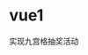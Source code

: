 # vue1
实现九宫格抽奖活动
<template>
 <div class="luckDraw">
  <title-bar :title="title"></title-bar>
  <div class="container">
   <div class="turntable-wrapper">
    <div class="luck-wrapper">
     <p class="integral">我的积分: <span>1000</span></p>
     <ul class="nineGrid">
      <li class="row">
       <div v-for="(n, key) in 3" :key="n" :class="index === key ? `active` : ``">
        <div class="wrapper">
         <img src="../../assets/luck-icon.png" alt="">
         <p>8金转</p>
        </div>
        <div class="mask"></div>
       </div>
      </li>
      <li class="row">
       <div :class="index === 7 ? 'active': ''">
        <div class="wrapper">
         <img src="../../assets/luck-icon.png" alt="">
         <p>128金转</p>
        </div>
        <div class="mask"></div>
       </div>
       <div class="getLuck" @click="startLottery">
        <p>立即<br>抽奖</p>
       </div>
        <div :class="index === 3 ? 'active': ''">
        <div class="wrapper">
         <img src="../../assets/luck-icon.png" alt="">
         <p>128金转</p>
        </div>
        <div class="mask"></div>
       </div>
      </li>
      <li class="row">
       <div v-for="(n, key) in 3" :key="n" :class="index === 6-key ? `active` : ``">
        <div class="wrapper">
         <img src="../../assets/luck-icon.png" alt="">
         <p>256金转</p>
        </div>
        <div class="mask"></div>
       </div>
      </li>
     </ul>
    </div>

    <p class="share">分享领积分 <i class="icon-go"></i></p>

    <div class="rule">
     <p class="rule-title">活动规则</p>
     <ul class="rule-main">
      <li>1、活动时间：2017年9月8日起；</li>
      <li>2、活动期间，股事汇用户每次抽奖消耗20积分，抽奖次数不限</li>
      <li>3、金钻可用于向投顾提问、送礼、赞赏；</li>
      <li>4、积分赚取：每日签到、分享文章/问答/直播间、点赞、金钻充值均可获得积分哦</li>
      <li>5、活动最终解释权归股事汇所有。</li>
     </ul>
    </div>

    <div></div>
   </div>

   <LuckToast :showToast="showToast" :toastType="toastType" @closeToast="closeToast" @startLottery="startLottery"></LuckToast>
  </div>
 </div>
</template>
